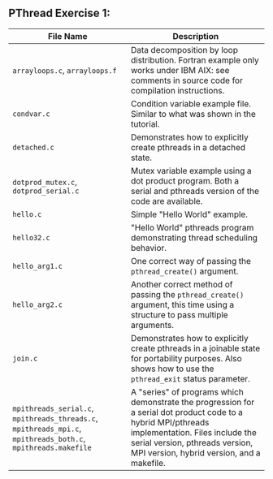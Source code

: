 PThread Exercise 1:
---------------------

| File Name              | Description                                                                                                                                                                               |
|------------------------|-------------------------------------------------------------------------------------------------------------------------------------------------------------------------------------------|
| `arrayloops.c`, `arrayloops.f`  | Data decomposition by loop distribution. Fortran example only works under IBM AIX: see comments in source code for compilation instructions.                                      |
| `condvar.c`            | Condition variable example file. Similar to what was shown in the tutorial.                                                                                                               |
| `detached.c`           | Demonstrates how to explicitly create pthreads in a detached state.                                                                                                                       |
| `dotprod_mutex.c`, `dotprod_serial.c`      | Mutex variable example using a dot product program. Both a serial and pthreads version of the code are available.                                                                          |
| `hello.c`              | Simple "Hello World" example.                                                                                                                                                             |
| `hello32.c`            | "Hello World" pthreads program demonstrating thread scheduling behavior.                                                                                                                  |
| `hello_arg1.c`         | One correct way of passing the `pthread_create()` argument.                                                                                                                               |
| `hello_arg2.c`         | Another correct method of passing the `pthread_create()` argument, this time using a structure to pass multiple arguments.                                                                |
| `join.c`               | Demonstrates how to explicitly create pthreads in a joinable state for portability purposes. Also shows how to use the `pthread_exit` status parameter.                                    |
| `mpithreads_serial.c`, `mpithreads_threads.c`, `mpithreads_mpi.c`, `mpithreads_both.c`, `mpithreads.makefile` | A "series" of programs which demonstrate the progression for a serial dot product code to a hybrid MPI/pthreads implementation. Files include the serial version, pthreads version, MPI version, hybrid version, and a makefile. |
